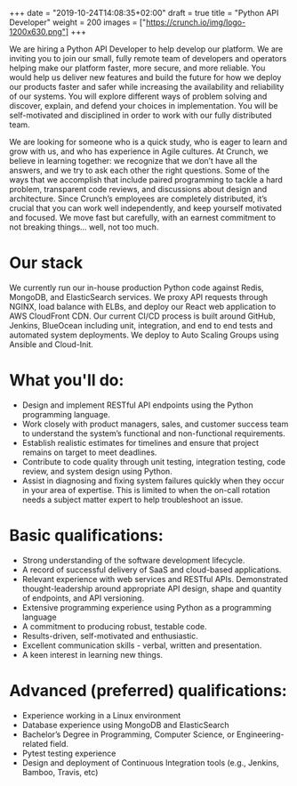 +++
date = "2019-10-24T14:08:35+02:00"
draft = true
title = "Python API Developer"
weight = 200
images = ["https://crunch.io/img/logo-1200x630.png"]
+++

We are hiring a Python API Developer to help develop our platform. We are inviting you to join our small, fully remote team of developers and operators helping make our platform faster, more secure, and more reliable. You would help us deliver new features and build the future for how we deploy our products faster and safer while increasing the availability and reliability of our systems. You will explore different ways of problem solving and discover, explain, and defend your choices in implementation. You will be self-motivated and disciplined in order to work with our fully distributed team.

We are looking for someone who is a quick study, who is eager to learn and grow with us, and who has experience in Agile cultures. At Crunch, we believe in learning together: we recognize that we don’t have all the answers, and we try to ask each other the right questions. Some of the ways that we accomplish that include paired programming to tackle a hard problem, transparent code reviews, and discussions about design and architecture. Since Crunch’s employees are completely distributed, it’s crucial that you can work well independently, and keep yourself motivated and focused. We move fast but carefully, with an earnest commitment to not breaking things… well, not too much.

# Our stack

We currently run our in-house production Python code against Redis, MongoDB, and ElasticSearch services. We proxy API requests through NGINX, load balance with ELBs, and deploy our React web application to AWS CloudFront CDN. Our current CI/CD process is built around GitHub, Jenkins, BlueOcean including unit, integration, and end to end tests and automated system deployments. We deploy to Auto Scaling Groups using Ansible and Cloud-Init.

# What you'll do:

- Design and implement RESTful API endpoints using the Python programming language.
- Work closely with product managers, sales, and customer success team to understand the system’s functional and non-functional requirements.
- Establish realistic estimates for timelines and ensure that project remains on target to meet deadlines.
- Contribute to code quality through unit testing, integration testing, code review, and system design using Python.
- Assist in diagnosing and fixing system failures quickly when they occur in your area of expertise. This is limited to when the on-call rotation needs a subject matter expert to help troubleshoot an issue.

# Basic qualifications:

- Strong understanding of the software development lifecycle.
- A record of successful delivery of SaaS and cloud-based applications.
- Relevant experience with web services and RESTful APIs. Demonstrated thought-leadership around appropriate API design, shape and quantity of endpoints, and API versioning.
- Extensive programming experience using Python as a programming language
- A commitment to producing robust, testable code.
- Results-driven, self-motivated and enthusiastic.
- Excellent communication skills - verbal, written and presentation.
- A keen interest in learning new things.

# Advanced (preferred) qualifications:

- Experience working in a Linux environment
- Database experience using MongoDB and ElasticSearch
- Bachelor’s Degree in Programming, Computer Science, or Engineering-related field.
- Pytest testing experience
- Design and deployment of Continuous Integration tools (e.g., Jenkins, Bamboo, Travis, etc)
